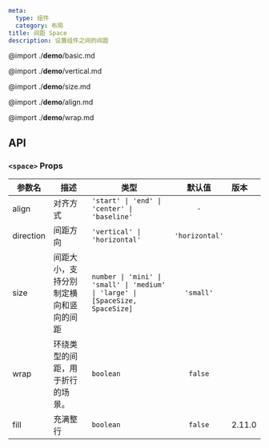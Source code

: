 ```yaml
meta:
  type: 组件
  category: 布局
title: 间距 Space
description: 设置组件之间的间距
```

@import ./__demo__/basic.md

@import ./__demo__/vertical.md

@import ./__demo__/size.md

@import ./__demo__/align.md

@import ./__demo__/wrap.md

## API


### `<space>` Props

|参数名|描述|类型|默认值|版本|
|---|---|---|:---:|:---|
|align|对齐方式|`'start' \| 'end' \| 'center' \| 'baseline'`|`-`||
|direction|间距方向|`'vertical' \| 'horizontal'`|`'horizontal'`||
|size|间距大小，支持分别制定横向和竖向的间距|`number \| 'mini' \| 'small' \| 'medium' \| 'large' \| [SpaceSize, SpaceSize]`|`'small'`||
|wrap|环绕类型的间距，用于折行的场景。|`boolean`|`false`||
|fill|充满整行|`boolean`|`false`|2.11.0|


